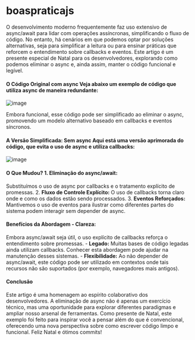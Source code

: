 # boaspraticajs

O desenvolvimento moderno frequentemente faz uso extensivo de async/await para lidar com operações assíncronas, simplificando o fluxo de código. No entanto, há cenários em que podemos optar por soluções alternativas, seja para simplificar a leitura ou para ensinar práticas que reforcem o entendimento sobre callbacks e eventos. Este artigo é um presente especial de Natal para os desenvolvedores, explorando como podemos eliminar o async e, ainda assim, manter o código funcional e legível.

 
#### O Código Original com async Veja abaixo um exemplo de código que utiliza async de maneira redundante:

![image](https://github.com/user-attachments/assets/5fdc5b15-fa28-4648-b0f0-6530ea229bde)

Embora funcional, esse código pode ser simplificado ao eliminar o async, promovendo um modelo alternativo baseado em callbacks e eventos síncronos.
 
#### A Versão Simplificada: Sem async Aqui está uma versão aprimorada do código, que evita o uso de async e utiliza callbacks:

![image](https://github.com/user-attachments/assets/747fdef6-9fae-48b4-adc4-fd555e15abd0)

#### O Que Mudou? 1. **Eliminação do async/await:** 
Substituímos o uso de async por callbacks e o tratamento explícito de promessas. 
2. **Fluxo de Controle Explícito:** O uso de callbacks torna claro onde e como os dados estão sendo processados. 
3. **Eventos Reforçados:** Mantivemos o uso de eventos para ilustrar como diferentes partes do sistema podem interagir sem depender de async.
 
#### Benefícios da Abordagem - **Clareza:** 
Embora async/await seja útil, o uso explícito de callbacks reforça o entendimento sobre promessas. - **Legado:** Muitas bases de código legadas ainda utilizam callbacks. Conhecer esta abordagem pode ajudar na manutenção desses sistemas. - **Flexibilidade:** Ao não depender de async/await, este código pode ser utilizado em contextos onde tais recursos não são suportados (por exemplo, navegadores mais antigos).
 
#### Conclusão
 Este artigo é uma homenagem ao espírito colaborativo dos desenvolvedores. A eliminação de async não é apenas um exercício técnico, mas uma oportunidade para explorar diferentes paradigmas e ampliar nosso arsenal de ferramentas. Como presente de Natal, este exemplo foi feito para inspirar você a pensar além do que é convencional, oferecendo uma nova perspectiva sobre como escrever código limpo e funcional. Feliz Natal e ótimos commits!

